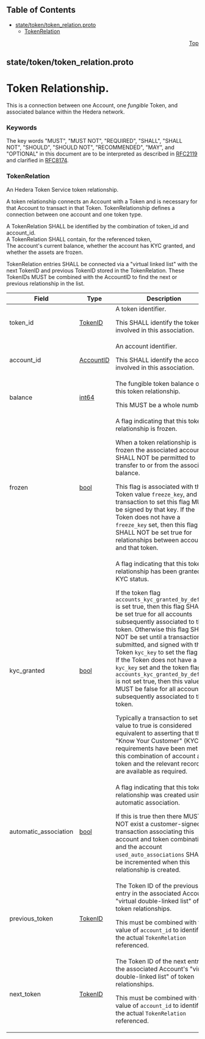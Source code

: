 ## Table of Contents

- [state/token/token_relation.proto](#state_token_token_relation-proto)
    - [TokenRelation](#proto-TokenRelation)
  



<a name="state_token_token_relation-proto"></a>
<p align="right"><a href="#top">Top</a></p>

## state/token/token_relation.proto
# Token Relationship.
This is a connection between one Account, one _fungible_ Token, and
associated balance within the Hedera network.

### Keywords
The key words "MUST", "MUST NOT", "REQUIRED", "SHALL", "SHALL NOT",
"SHOULD", "SHOULD NOT", "RECOMMENDED", "MAY", and "OPTIONAL" in this
document are to be interpreted as described in [RFC2119](https://www.ietf.org/rfc/rfc2119)
and clarified in [RFC8174](https://www.ietf.org/rfc/rfc8174).


<a name="proto-TokenRelation"></a>

### TokenRelation
An Hedera Token Service token relationship.

A token relationship connects an Account with a Token and is necessary for
that Account to transact in that Token. TokenRelationship defines a
connection between one account and one token type.

A TokenRelation SHALL be identified by the combination of token_id and
account_id.<br/>
A TokenRelation SHALL contain, for the referenced token,<br/>
The account's current balance, whether the account has KYC granted,
and whether the assets are frozen.

TokenRelation entries SHALL be connected via a "virtual linked list" with the
next TokenID and previous TokenID stored in the TokenRelation.
These TokenIDs MUST be combined with the AccountID to find the next or
previous relationship in the list.


| Field | Type | Description |
| ----- | ---- | ----------- |
| token_id | [TokenID](#proto-TokenID) | A token identifier. <p> This SHALL identify the token involved in this association. |
| account_id | [AccountID](#proto-AccountID) | An account identifier. <p> This SHALL identify the account involved in this association. |
| balance | [int64](#int64) | The fungible token balance of this token relationship. <p> This MUST be a whole number. |
| frozen | [bool](#bool) | A flag indicating that this token relationship is frozen. <p> When a token relationship is frozen the associated account SHALL NOT be permitted to transfer to or from the associated balance. <p> This flag is associated with the Token value `freeze_key`, and any transaction to set this flag MUST be signed by that key. If the Token does not have a `freeze_key` set, then this flag SHALL NOT be set true for relationships between accounts and that token. |
| kyc_granted | [bool](#bool) | A flag indicating that this token relationship has been granted KYC status. <p> If the token flag `accounts_kyc_granted_by_default` is set true, then this flag SHALL be set true for all accounts subsequently associated to that token. Otherwise this flag SHALL NOT be set until a transaction is submitted, and signed with the Token `kyc_key` to set the flag true.<br/> If the Token does not have a `kyc_key` set and the token flag `accounts_kyc_granted_by_default` is not set true, then this value MUST be false for all accounts subsequently associated to that token. <p> Typically a transaction to set this value to true is considered equivalent to asserting that the "Know Your Customer" (KYC) requirements have been met for this combination of account and token and the relevant records are available as required. |
| automatic_association | [bool](#bool) | A flag indicating that this token relationship was created using automatic association. <p> If this is true then there MUST NOT exist a customer-signed transaction associating this account and token combination and the account `used_auto_associations` SHALL be incremented when this relationship is created. |
| previous_token | [TokenID](#proto-TokenID) | The Token ID of the previous entry in the associated Account's "virtual double-linked list" of token relationships. <p> This must be combined with the value of `account_id` to identify the actual `TokenRelation` referenced. |
| next_token | [TokenID](#proto-TokenID) | The Token ID of the next entry in the associated Account's "virtual double-linked list" of token relationships. <p> This must be combined with the value of `account_id` to identify the actual `TokenRelation` referenced. |





 <!-- end messages -->

 <!-- end enums -->

 <!-- end HasExtensions -->

 <!-- end services -->



